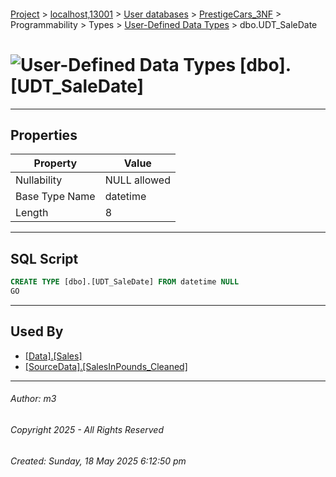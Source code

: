 #### 

[Project](../../../../../../index.md) > [localhost,13001](../../../../../index.md) > [User databases](../../../../index.md) > [PrestigeCars_3NF](../../../index.md) > Programmability > Types > [User-Defined Data Types](User-Defined_Data_Types.md) > dbo.UDT_SaleDate

# ![User-Defined Data Types](../../../../../../Images/UserDefinedDataType32.png) [dbo].[UDT_SaleDate]

---

## <a name="#properties"></a>Properties

| Property | Value |
|---|---|
| Nullability | NULL allowed |
| Base Type Name | datetime |
| Length | 8 |


---

## <a name="#sqlscript"></a>SQL Script

```sql
CREATE TYPE [dbo].[UDT_SaleDate] FROM datetime NULL
GO

```


---

## <a name="#usedby"></a>Used By

* [[Data].[Sales]](../../../Tables/Data_Sales.md)
* [[SourceData].[SalesInPounds_Cleaned]](../../../Tables/SourceData_SalesInPounds_Cleaned.md)


---

###### Author:  m3

###### Copyright 2025 - All Rights Reserved

###### Created: Sunday, 18 May 2025 6:12:50 pm

